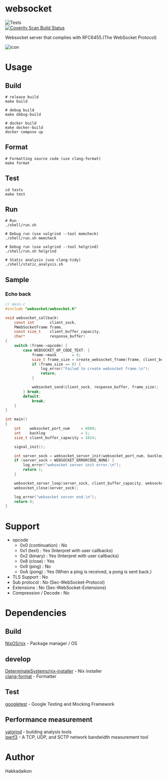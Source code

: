 # websocket  
![Tests](https://github.com/Hakkadaikon/websocket/actions/workflows/test.yml/badge.svg)  
<a href="https://scan.coverity.com/projects/hakkadaikon-websocket">
  <img alt="Coverity Scan Build Status"
       src="https://scan.coverity.com/projects/31257/badge.svg"/>
</a>

Websocket server that complies with RFC6455.(The WebSocket Protocol)  

![icon](https://github.com/user-attachments/assets/f4b92376-17db-4979-897a-b005ed421e22)

# Usage  
## Build  

```shell  
# release build
make build

# debug build
make debug-build

# docker build
make docker-build
docker compose up
```

## Format  

```shell  
# Formatting source code (use clang-format)
make format
```

## Test  

```shell  
cd tests
make test
```

## Run  

```shell  
# Run  
./shell/run.sh

# Debug run (use valgrind --tool memcheck)  
./shell/run.sh memcheck

# Debug run (use valgrind --tool helgrind)  
./shell/run.sh helgrind

# Static analysis (use clang-tidy)
./shell/static_analysis.sh
```

## Sample
### Echo back

```c
// main.c
#include "websocket/websocket.h"

void websocket_callback(
    const int       client_sock,
    PWebSocketFrame frame,
    const size_t    client_buffer_capacity,
    char*           response_buffer)
{
    switch (frame->opcode) {
        case WEBSOCKET_OP_CODE_TEXT: {
            frame->mask       = 0;
            size_t frame_size = create_websocket_frame(frame, client_buffer_capacity, response_buffer);
            if (frame_size == 0) {
                log_error("Failed to create websocket frame.\n");
                return;
            }

            websocket_send(client_sock, response_buffer, frame_size);
        } break;
        default:
            break;
    }
}

int main()
{
    int    websocket_port_num     = 8080;
    int    backlog                = 5;
    size_t client_buffer_capacity = 1024;

    signal_init();

    int server_sock = websocket_server_init(websocket_port_num, backlog);
    if (server_sock < WEBSOCKET_ERRORCODE_NONE) {
        log_error("websocket server init error.\n");
        return 1;
    }

    websocket_server_loop(server_sock, client_buffer_capacity, websocket_callback);
    websocket_close(server_sock);

    log_error("websocket server end.\n");
    return 0;
}
```

# Support  
- opcode  
  - 0x0 (continuation)   : No  
  - 0x1 (text)           : Yes (Interpret with user callbacks)  
  - 0x2 (binary)         : Yes (Interpret with user callbacks)  
  - 0x8 (close)          : Yes  
  - 0x9 (ping)           : No  
  - 0xA (pong)           : Yes (When a ping is received, a pong is sent back.)  
- TLS Support            : No  
- Sub protocol           : No (Sec-WebSocket-Protocol)  
- Extensions             : No (Sec-WebSocket-Extensions)  
- Compression / Decode   : No  

# Dependencies  
## Build  
[NixOS/nix](https://github.com/NixOS/nix) - Package manager / OS  

## develop  
[DeterminateSystems/nix-installer](https://github.com/DeterminateSystems/nix-installer) - Nix installer  
[clang-format](https://github.com/llvm/llvm-project/tree/main/clang/tools/clang-format) - Formatter  

## Test  
[googletest](https://github.com/google/googletest) - Google Testing and Mocking Framework  

## Performance measurement  
[valgrind](https://sourceware.org/git/valgrind.git) - building analysis tools  
[iperf3](https://github.com/esnet/iperf) - A TCP, UDP, and SCTP network bandwidth measurement tool  

# Author
Hakkadaikon
